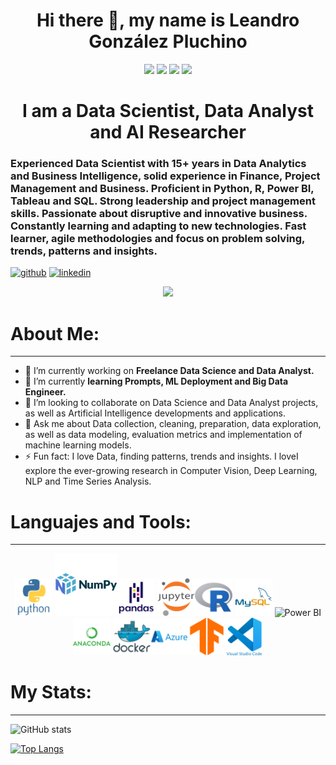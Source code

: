 <div id="header" align="center">
  <h1 align="center">Hi there 👋, my name is Leandro González Pluchino</h1>
  <img src="https://img.shields.io/badge/Profile%20views-2358-green" heigt="40">
  <img src="https://img.shields.io/badge/Leangonplu-UP-green" heigt="40">
  <img src="https://img.shields.io/badge/popularity-89%25-green" heigt="40">
  <img src="https://img.shields.io/badge/Score-93%25-green" heigt="40">
</div>


<div id="header" align="center">
  <h1 align="center">I am a Data Scientist, Data Analyst and AI Researcher</h1>
  <h3 id="body" align="left">Experienced Data Scientist with 15+ years in Data Analytics and Business Intelligence, solid experience in Finance, Project Management and Business. Proficient in Python, R, Power BI, Tableau and SQL. Strong leadership and project management skills. Passionate about disruptive and innovative business. Constantly learning and adapting to new technologies. Fast learner, agile methodologies and focus on problem solving, trends, patterns and insights.
  </h3>
</div>

[<img src='https://cdn.jsdelivr.net/npm/simple-icons@3.0.1/icons/github.svg' alt='github' height='40'>](https://github.com/Leangonplu)  [<img src='https://cdn.jsdelivr.net/npm/simple-icons@3.0.1/icons/linkedin.svg' alt='linkedin' height='40'>](https://www.linkedin.com/in/leangonplu/) 

<div id="header" align="center">
  <img src="https://media.giphy.com/media/RgWIsbDWOAr1HGqC8t/giphy.gif" width="700" />
</div>


# About Me:
---

- 🔭 I’m currently working on **Freelance Data Science and Data Analyst.** 
- 🌱 I’m currently **learning Prompts, ML Deployment and Big Data Engineer.**
- 👯 I’m looking to collaborate on Data Science and Data Analyst projects, as well as Artificial Intelligence developments and applications. 
- 💬 Ask me about Data collection, cleaning, preparation, data exploration, as well as data modeling, evaluation metrics and implementation of machine learning models. 
- ⚡ Fun fact: I love Data, finding patterns, trends and insights. I loveI explore the ever-growing research in Computer Vision, Deep Learning, NLP and Time Series Analysis. 

# Languajes and Tools:
---
<div id="header" align="center">
  <img src='https://github.com/devicons/devicon/blob/master/icons/python/python-original-wordmark.svg' alt='Python' widht='60' height='60'>  <img src='https://github.com/devicons/devicon/blob/master/icons/numpy/numpy-original-wordmark.svg' alt='Numpy' widht='100' height='100'><img src='https://github.com/devicons/devicon/blob/master/icons/pandas/pandas-original-wordmark.svg' alt='Pandas' widht='60' height='60'>  <img src='https://github.com/devicons/devicon/blob/master/icons/jupyter/jupyter-original-wordmark.svg' alt='Jupyter' widht='60' height='60'><img src='https://github.com/devicons/devicon/blob/master/icons/r/r-original.svg' title= "R" alt='R' widht='60' height='60'>  <img src='https://github.com/devicons/devicon/blob/master/icons/mysql/mysql-original-wordmark.svg' alt='MySQL' widht='60' height='60'>  <img src='https://github.com/microsoft/PowerBI-Icons/blob/main/SVG/Power-BI.svg' alt='Power BI' widht='60' height='60'><img src='https://github.com/devicons/devicon/blob/master/icons/anaconda/anaconda-original-wordmark.svg' alt='Power BI' widht='60' height='60'>  <img src='https://github.com/devicons/devicon/blob/master/icons/docker/docker-original-wordmark.svg' alt='Docker' widht='60' height='60'><img src='https://github.com/devicons/devicon/blob/master/icons/azure/azure-original-wordmark.svg' alt='Azure' widht='60' height='60'><img src='https://github.com/devicons/devicon/blob/master/icons/tensorflow/tensorflow-original.svg' alt='TensorFlow' widht='60' height='60'><img src='https://github.com/devicons/devicon/blob/master/icons/vscode/vscode-original-wordmark.svg' alt='VScode' widht='60' height='60'>
</div>

# My Stats:
---

![GitHub stats](https://github-readme-stats.vercel.app/api?username=Leangonplu&show_icons=true&theme=radical)

[![Top Langs](https://github-readme-stats.vercel.app/api/top-langs/?username=Leangonplu&theme=tokyonight)](https://hithub.com/anuraghazra/github-readme-stats)

